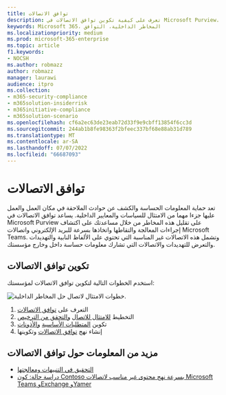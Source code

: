 ```yaml
---
title: توافق الاتصالات
description: تعرف على كيفية تكوين توافق الاتصالات في Microsoft Purview.
keywords: Microsoft 365، المخاطر الداخلية، التوافق
ms.localizationpriority: medium
ms.prod: microsoft-365-enterprise
ms.topic: article
f1.keywords:
- NOCSH
ms.author: robmazz
author: robmazz
manager: laurawi
audience: itpro
ms.collection:
- m365-security-compliance
- m365solution-insiderrisk
- m365initiative-compliance
- m365solution-scenario
ms.openlocfilehash: cf6a2ec63de23eab72d33f9e9cbff13854f6cc3d
ms.sourcegitcommit: 244ab1b8fe98363f2bfeec337bf68e88ab31d789
ms.translationtype: MT
ms.contentlocale: ar-SA
ms.lasthandoff: 07/07/2022
ms.locfileid: "66687093"
---
```

# <a name="communication-compliance"></a>توافق الاتصالات

تعد حماية المعلومات الحساسة والكشف عن حوادث الملاحقة في مكان العمل والعمل عليها جزءا مهما من الامتثال للسياسات والمعايير الداخلية. يساعد توافق الاتصالات في Microsoft Purview على تقليل هذه المخاطر من خلال مساعدتك على اكتشاف إجراءات المعالجة والتقاطها واتخاذها بسرعة للبريد الإلكتروني واتصالات Microsoft Teams. وتشمل هذه الاتصالات غير المناسبة التي تحتوي على الألفاظ النابية والتهديدات والتعرض للتهديدات والاتصالات التي تشارك معلومات حساسة داخل وخارج مؤسستك.

## <a name="configure-communication-compliance"></a>تكوين توافق الاتصالات

استخدم الخطوات التالية لتكوين توافق الاتصالات لمؤسستك:

![خطوات الامتثال لاتصال حل المخاطر الداخلية.](../media/ir-solution-cc-steps.png)

1. التعرف على [توافق الاتصالات](/microsoft-365/compliance/communication-compliance)
2. التخطيط [للامتثال للاتصال](/microsoft-365/compliance/communication-compliance-plan) [والتحقق من الترخيص](/microsoft-365/compliance/communication-compliance-configure#subscriptions-and-licensing)
3. تكوين [المتطلبات الأساسية](/microsoft-365/compliance/communication-compliance-configure#step-2-required-enable-the-audit-log) [والأذونات](/microsoft-365/compliance/communication-compliance-configure#step-1-required-enable-permissions-for-communication-compliance)
4. إنشاء نهج [توافق الاتصالات](/microsoft-365/compliance/communication-compliance-configure#step-5-required-create-a-communication-compliance-policy) وتكوينها

## <a name="more-information-about-communication-compliance"></a>مزيد من المعلومات حول توافق الاتصالات

- [التحقيق في التنبيهات ومعالجتها](/microsoft-365/compliance/communication-compliance-investigate-remediate)
- [دراسة حالة: كون Contoso بسرعة نهج محتوى غير مناسب لاتصالات Microsoft Teams وExchange وYamer](/microsoft-365/compliance/communication-compliance-case-study)
